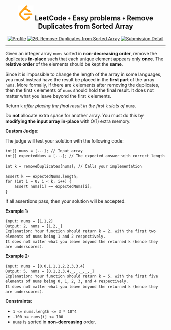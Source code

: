 <h2 align="center">
    <img alt="LeetCode logo" src="../../docs/assets/leetcode.svg" />
    LeetCode • Easy problems • Remove Duplicates from Sorted Array
</h2>
<div align="center">

[![Profile](https://img.shields.io/badge/leetcode.com-smnvdev-f79f1b.svg?logo=leetcode)](https://leetcode.com/smnvdev/)
[![26. Remove Duplicates from Sorted Array](https://img.shields.io/badge/26._Remove_Duplicates_from_Sorted_Array-00b8a3.svg?logo=leetcode)](https://leetcode.com/problems/remove-duplicates-from-sorted-array/)
[![Submission Detail](https://img.shields.io/badge/Submission_Detail-Accepted-449d44.svg?logo=leetcode)](https://leetcode.com/submissions/detail/730363996/)
</div>

***

Given an integer array `nums` sorted in **non-decreasing order**, remove the duplicates **in-place** such that each 
unique element appears only **once**. The **relative order** of the elements should be kept the **same**.

Since it is impossible to change the length of the array in some languages, you must instead have the result be placed
in the **first part** of the array `nums`. More formally, if there are `k` elements after removing the duplicates, 
then the first `k` elements of `nums` should hold the final result. It does not matter what you leave beyond the
first `k` elements.

Return `k` _after placing the final result in the first_ `k` _slots of_ `nums`.

Do **not** allocate extra space for another array. You must do this by **modifying the input array in-place** with O(1) 
extra memory.

**Custom Judge:**

The judge will test your solution with the following code:
```
int[] nums = [...]; // Input array
int[] expectedNums = [...]; // The expected answer with correct length

int k = removeDuplicates(nums); // Calls your implementation

assert k == expectedNums.length;
for (int i = 0; i < k; i++) {
    assert nums[i] == expectedNums[i];
}
```
If all assertions pass, then your solution will be accepted.

**Example 1:**
```
Input: nums = [1,1,2]
Output: 2, nums = [1,2,_]
Explanation: Your function should return k = 2, with the first two elements of nums being 1 and 2 respectively.
It does not matter what you leave beyond the returned k (hence they are underscores).
```

**Example 2:**
```
Input: nums = [0,0,1,1,1,2,2,3,3,4]
Output: 5, nums = [0,1,2,3,4,_,_,_,_,_]
Explanation: Your function should return k = 5, with the first five elements of nums being 0, 1, 2, 3, and 4 respectively.
It does not matter what you leave beyond the returned k (hence they are underscores).
```

**Constraints:**
 - `1 <= nums.length <= 3 * 10^4`
 - `-100 <= nums[i] <= 100`
 - `nums` is sorted in **non-decreasing** order.
